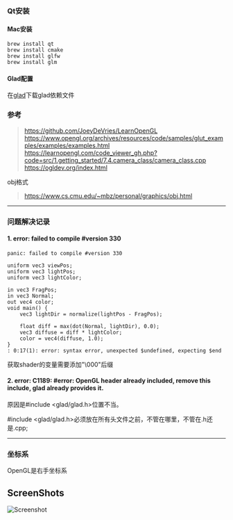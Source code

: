### Qt安装 
#### Mac安装
```
brew install qt
brew install cmake
brew install glfw
brew install glm
```


#### Glad配置

在[glad](https://gen.glad.sh/)下载glad依赖文件


### 参考

> https://github.com/JoeyDeVries/LearnOpenGL
> https://www.opengl.org/archives/resources/code/samples/glut_examples/examples/examples.html
> https://learnopengl.com/code_viewer_gh.php?code=src/1.getting_started/7.4.camera_class/camera_class.cpp
> https://ogldev.org/index.html

obj格式
> https://www.cs.cmu.edu/~mbz/personal/graphics/obj.html

---

### 问题解决记录

#### 1.  error: failed to compile #version 330

```shader
panic: failed to compile #version 330

uniform vec3 viewPos;
uniform vec3 lightPos;
uniform vec3 lightColor;

in vec3 FragPos;
in vec3 Normal;
out vec4 color;
void main() {
    vec3 lightDir = normalize(lightPos - FragPos);

    float diff = max(dot(Normal, lightDir), 0.0);
    vec3 diffuse = diff * lightColor;
    color = vec4(diffuse, 1.0);
}
: 0:17(1): error: syntax error, unexpected $undefined, expecting $end

```

获取shader的变量需要添加"\000"后缀

#### 2.  error: C1189: #error: OpenGL header already included, remove this include, glad already provides it.

原因是#include <glad/glad.h>位置不当。

#include <glad/glad.h>必须放在所有头文件之前，不管在哪里，不管在.h还是.cpp;

---

### 坐标系

OpenGL是右手坐标系


## ScreenShots

![Screenshot](assets/screenshot.png)
